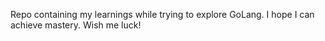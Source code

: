 Repo containing my learnings while trying to explore GoLang. I hope I can achieve mastery. Wish me luck!
